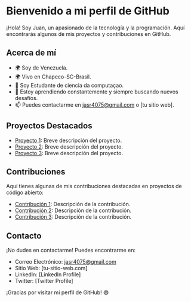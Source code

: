 # Bienvenido a mi perfil de GitHub

¡Hola! Soy Juan, un apasionado de la tecnología y la programación. Aquí encontrarás algunos de mis proyectos y contribuciones en GitHub.

## Acerca de mí

- 🌍 Soy de Venezuela.
- 🌍 Vivo en Chapeco-SC-Brasil.
- 💼 Soy Estudante de ciencia da computaçao.
- 🌱 Estoy aprendiendo constantemente y siempre buscando nuevos desafíos.
- 📫 Puedes contactarme en jasr4075@gmail.com o [tu sitio web].


## Proyectos Destacados

- [Proyecto 1](enlace-al-repositorio): Breve descripción del proyecto.
- [Proyecto 2](enlace-al-repositorio): Breve descripción del proyecto.
- [Proyecto 3](enlace-al-repositorio): Breve descripción del proyecto.

## Contribuciones

Aquí tienes algunas de mis contribuciones destacadas en proyectos de código abierto:

- [Contribución 1](enlace-a-la-contribución): Descripción de la contribución.
- [Contribución 2](enlace-a-la-contribución): Descripción de la contribución.
- [Contribución 3](enlace-a-la-contribución): Descripción de la contribución.

## Contacto

¡No dudes en contactarme! Puedes encontrarme en:

- Correo Electrónico: jasr4075@gmail.com
- Sitio Web: [tu-sitio-web.com]
- LinkedIn: [LinkedIn Profile]
- Twitter: [Twitter Profile]

¡Gracias por visitar mi perfil de GitHub! 😄
